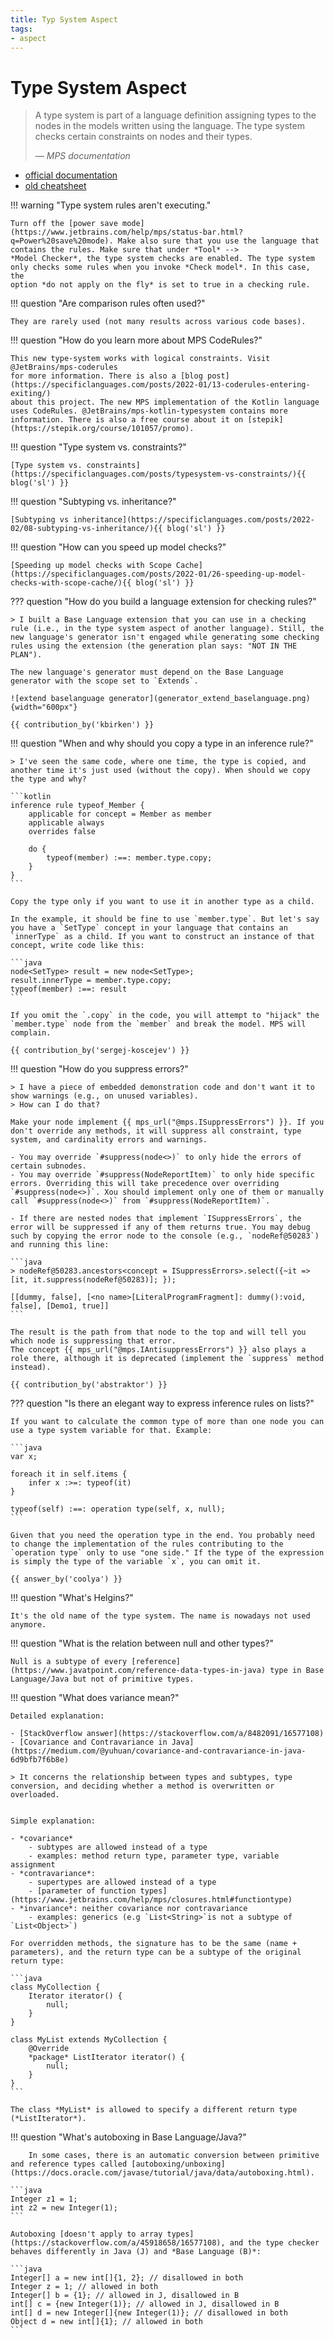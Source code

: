 ```yaml
---
title: Typ System Aspect
tags:
- aspect
---
```


# Type System Aspect

> A type system is part of a language definition assigning types to the nodes in the models written using the language. The type system checks certain constraints on nodes and their types.
>
> — <cite>MPS documentation</cite>

- [official documentation](https://www.jetbrains.com/help/mps/typesystem.html)
- [old cheatsheet](http://dsl-course.org/jetbrains-mps-typesystem-aspect/)

!!! warning "Type system rules aren't executing."

    Turn off the [power save mode](https://www.jetbrains.com/help/mps/status-bar.html?q=Power%20save%20mode). Make also sure that you use the language that contains the rules. Make sure that under *Tool* -->
    *Model Checker*, the type system checks are enabled. The type system only checks some rules when you invoke *Check model*. In this case, the
    option *do not apply on the fly* is set to true in a checking rule.

!!! question "Are comparison rules often used?"

    They are rarely used (not many results across various code bases).

!!! question "How do you learn more about MPS CodeRules?"

    This new type-system works with logical constraints. Visit @JetBrains/mps-coderules
    for more information. There is also a [blog post](https://specificlanguages.com/posts/2022-01/13-coderules-entering-exiting/)
    about this project. The new MPS implementation of the Kotlin language uses CodeRules. @JetBrains/mps-kotlin-typesystem contains more information. There is also a free course about it on [stepik](https://stepik.org/course/101057/promo).

!!! question "Type system vs. constraints?"
    
    [Type system vs. constraints](https://specificlanguages.com/posts/typesystem-vs-constraints/){{ blog('sl') }}

!!! question "Subtyping vs. inheritance?"
    
    [Subtyping vs inheritance](https://specificlanguages.com/posts/2022-02/08-subtyping-vs-inheritance/){{ blog('sl') }}

!!! question "How can you speed up model checks?"
    
    [Speeding up model checks with Scope Cache](https://specificlanguages.com/posts/2022-01/26-speeding-up-model-checks-with-scope-cache/){{ blog('sl') }}

??? question "How do you build a language extension for checking rules?"

    > I built a Base Language extension that you can use in a checking rule (i.e., in the type system aspect of another language). Still, the new language's generator isn't engaged while generating some checking rules using the extension (the generation plan says: "NOT IN THE PLAN").

    The new language's generator must depend on the Base Language generator with the scope set to `Extends`.
    
    ![extend baselanguage generator](generator_extend_baselanguage.png){width="600px"}

    {{ contribution_by('kbirken') }}

!!! question "When and why should you copy a type in an inference rule?"

    > I've seen the same code, where one time, the type is copied, and another time it's just used (without the copy). When should we copy the type and why?

    ```kotlin
    inference rule typeof_Member {
        applicable for concept = Member as member
        applicable always
        overrides false

        do {
            typeof(member) :==: member.type.copy;
        }
    }
    ```

    Copy the type only if you want to use it in another type as a child.

    In the example, it should be fine to use `member.type`. But let's say you have a `SetType` concept in your language that contains an `innerType` as a child. If you want to construct an instance of that concept, write code like this:
    
    ```java
    node<SetType> result = new node<SetType>;
    result.innerType = member.type.copy;
    typeof(member) :==: result
    ```
    
    If you omit the `.copy` in the code, you will attempt to "hijack" the `member.type` node from the `member` and break the model. MPS will complain.

    {{ contribution_by('sergej-koscejev') }}

!!! question "How do you suppress errors?"

    > I have a piece of embedded demonstration code and don't want it to show warnings (e.g., on unused variables).
    > How can I do that?

    Make your node implement {{ mps_url("@mps.ISuppressErrors") }}. If you don't override any methods, it will suppress all constraint, type system, and cardinality errors and warnings.

    - You may override `#suppress(node<>)` to only hide the errors of certain subnodes.
    - You may override `#suppress(NodeReportItem)` to only hide specific errors. Overriding this will take precedence over overriding `#suppress(node<>)`. Xou should implement only one of them or manually call `#suppress(node<>)` from `#suppress(NodeReportItem)`.
    
    - If there are nested nodes that implement `ISuppressErrors`, the error will be suppressed if any of them returns true. You may debug such by copying the error node to the console (e.g., `nodeRef@50283`) and running this line:
    
    ```java
    > nodeRef@50283.ancestors<concept = ISuppressErrors>.select({~it => [it, it.suppress(nodeRef@50283)]; });
    
    [[dummy, false], [<no name>[LiteralProgramFragment]: dummy():void, false], [Demo1, true]]
    ```
    
    The result is the path from that node to the top and will tell you which node is suppressing that error.
    The concept {{ mps_url("@mps.IAntisuppressErrors") }} also plays a role there, although it is deprecated (implement the `suppress` method instead).

    {{ contribution_by('abstraktor') }}

??? question "Is there an elegant way to express inference rules on lists?"

    If you want to calculate the common type of more than one node you can use a type system variable for that. Example:

    ```java
    var x;
    
    foreach it in self.items {
        infer x :>=: typeof(it)
    }
    
    typeof(self) :==: operation type(self, x, null);
    ```

    Given that you need the operation type in the end. You probably need to change the implementation of the rules contributing to the `operation type` only to use "one side." If the type of the expression is simply the type of the variable `x`, you can omit it.

    {{ answer_by('coolya') }}

!!! question "What's Helgins?"

    It's the old name of the type system. The name is nowadays not used anymore.

!!! question "What is the relation between null and other types?"

    Null is a subtype of every [reference](https://www.javatpoint.com/reference-data-types-in-java) type in Base Language/Java but not of primitive types.

!!! question "What does variance mean?"

    Detailed explanation:

    - [StackOverflow answer](https://stackoverflow.com/a/8482091/16577108)
    - [Covariance and Contravariance in Java](https://medium.com/@yuhuan/covariance-and-contravariance-in-java-6d9bfb7f6b8e)

    > It concerns the relationship between types and subtypes, type conversion, and deciding whether a method is overwritten or overloaded.


    Simple explanation:

    - *covariance*
        - subtypes are allowed instead of a type
        - examples: method return type, parameter type, variable assignment
    - *contravariance*:
        - supertypes are allowed instead of a type
        - [parameter of function types](https://www.jetbrains.com/help/mps/closures.html#functiontype)
    - *invariance*: neither covariance nor contravariance
        - examples: generics (e.g `List<String>`is not a subtype of `List<Object>`)

    For overridden methods, the signature has to be the same (name + parameters), and the return type can be a subtype of the original return type:

    ```java
    class MyCollection {
        Iterator iterator() {
            null;
        }
    }

    class MyList extends MyCollection {
        @Override
        *package* ListIterator iterator() {
            null;
        }
    }
    ```
    
    The class *MyList* is allowed to specify a different return type (*ListIterator*).

!!! question "What's autoboxing in Base Language/Java?"

        In some cases, there is an automatic conversion between primitive and reference types called [autoboxing/unboxing](https://docs.oracle.com/javase/tutorial/java/data/autoboxing.html).

    ```java
    Integer z1 = 1;
    int z2 = new Integer(1);
    ```

    Autoboxing [doesn't apply to array types](https://stackoverflow.com/a/45918658/16577108), and the type checker behaves differently in Java (J) and *Base Language (B)*:

    ```java
    Integer[] a = new int[]{1, 2}; // disallowed in both
    Integer z = 1; // allowed in both
    Integer[] b = {1}; // allowed in J, disallowed in B
    int[] c = {new Integer(1)}; // allowed in J, disallowed in B
    int[] d = new Integer[]{new Integer(1)}; // disallowed in both
    Object d = new int[]{1}; // allowed in both
    ```
